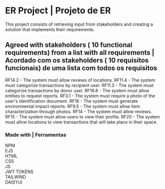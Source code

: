 # ER Project | Projeto de ER

This project consists of retrieving input from stakeholders and creating a solution that implements their requirements.

## Agreed with stakeholders ( 10 functional requirements) from a list with all requirements | Acordado com os stakeholders ( 10 requisitos funcionais) de uma lista com todos os requisitos

RF14.2 - The system must allow reviews of locations.
RF11.4 - The system must categorize transactions by recipient user.
RF11.3 - The system must categorize transactions by donor user.
RF18.6 - The system must allow entities to request reports.
RF3.1 - The system must require a photo of the user's identification document.
RF18 - The system must generate environmental impact reports.
RF9.5 - The system must allow item characterization through photos.
RF14 - The system must allow reviews.
RF15 - The system must allow users to view their profile.
RF20 - The system must allow locations to view transactions that will take place in their space.



### Made with | Ferramentas

NPM \
EJS \
HTML \
CSS \
JS \
JWT TOKENS \
TAILWIND \
DAISYUI

